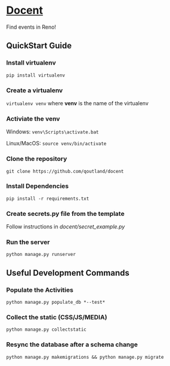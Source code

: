 # [Docent](https://docent.life)
Find events in Reno!

## QuickStart Guide

### Install virtualenv
```pip install virtualenv```

### Create a virtualenv
```virtualenv venv``` where **venv** is the name of the virtualenv

### Activiate the venv
Windows: ```venv\Scripts\activate.bat```

Linux/MacOS: ```source venv/bin/activate```


### Clone the repository
```git clone https://github.com/qoutland/docent```

### Install Dependencies
```pip install -r requirements.txt```

### Create secrets.py file from the template
Follow instructions in *docent/secret_example.py*

### Run the server
```python manage.py runserver```

## Useful Development Commands

### Populate the Activities
```python manage.py populate_db *--test*```

### Collect the static (CSS/JS/MEDIA)
```python manage.py collectstatic```

### Resync the database after a schema change
```python manage.py makemigrations && python manage.py migrate```
